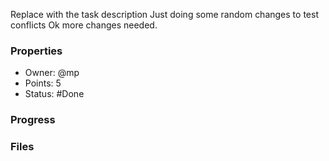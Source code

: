Replace with the task description
Just doing some random changes to test conflicts
Ok more changes needed.


### Properties
- Owner: @mp
- Points: 5
- Status: #Done
### Progress
### Files
